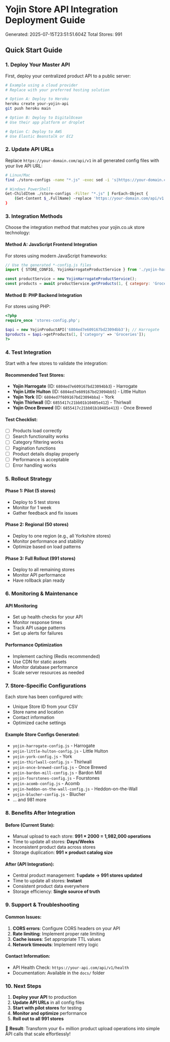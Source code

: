 # Yojin Store API Integration Deployment Guide

Generated: 2025-07-15T23:51:51.604Z
Total Stores: 991

## Quick Start Guide

### 1. Deploy Your Master API

First, deploy your centralized product API to a public server:

```bash
# Example using a cloud provider
# Replace with your preferred hosting solution

# Option A: Deploy to Heroku
heroku create your-yojin-api
git push heroku main

# Option B: Deploy to DigitalOcean
# Use their app platform or droplet

# Option C: Deploy to AWS
# Use Elastic Beanstalk or EC2
```

### 2. Update API URLs

Replace `https://your-domain.com/api/v1` in all generated config files with your live API URL:

```bash
# Linux/Mac
find ./store-configs -name "*.js" -exec sed -i 's|https://your-domain.com/api/v1|https://your-live-api.com/api/v1|g' {} +

# Windows PowerShell
Get-ChildItem ./store-configs -Filter "*.js" | ForEach-Object { 
    (Get-Content $_.FullName) -replace 'https://your-domain.com/api/v1', 'https://your-live-api.com/api/v1' | Set-Content $_.FullName 
}
```

### 3. Integration Methods

Choose the integration method that matches your yojin.co.uk store technology:

#### Method A: JavaScript Frontend Integration
For stores using modern JavaScript frameworks:

```javascript
// Use the generated *-config.js files
import { STORE_CONFIG, YojinHarrogateProductService } from './yojin-harrogate-config.js';

const productService = new YojinHarrogateProductService();
const products = await productService.getProducts(1, { category: 'Groceries' });
```

#### Method B: PHP Backend Integration
For stores using PHP:

```php
<?php
require_once 'stores-config.php';

$api = new YojinProductAPI('6804ed7e609167bd23094bb3'); // Harrogate
$products = $api->getProducts(1, ['category' => 'Groceries']);
?>
```

### 4. Test Integration

Start with a few stores to validate the integration:

#### Recommended Test Stores:
- **Yojin Harrogate** (ID: `6804ed7e609167bd23094bb3`) - Harrogate
- **Yojin Little Hulton** (ID: `6804ed7e609167bd23094bb5`) - Little Hulton
- **Yojin York** (ID: `6804ed7f609167bd23094bba`) - York
- **Yojin Thirlwall** (ID: `6855417c21bb01b10405e412`) - Thirlwall
- **Yojin Once Brewed** (ID: `6855417c21bb01b10405e413`) - Once Brewed

#### Test Checklist:
- [ ] Products load correctly
- [ ] Search functionality works
- [ ] Category filtering works
- [ ] Pagination functions
- [ ] Product details display properly
- [ ] Performance is acceptable
- [ ] Error handling works

### 5. Rollout Strategy

#### Phase 1: Pilot (5 stores)
- Deploy to 5 test stores
- Monitor for 1 week
- Gather feedback and fix issues

#### Phase 2: Regional (50 stores)
- Deploy to one region (e.g., all Yorkshire stores)
- Monitor performance and stability
- Optimize based on load patterns

#### Phase 3: Full Rollout (991 stores)
- Deploy to all remaining stores
- Monitor API performance
- Have rollback plan ready

### 6. Monitoring & Maintenance

#### API Monitoring
- Set up health checks for your API
- Monitor response times
- Track API usage patterns
- Set up alerts for failures

#### Performance Optimization
- Implement caching (Redis recommended)
- Use CDN for static assets
- Monitor database performance
- Scale server resources as needed

### 7. Store-Specific Configurations

Each store has been configured with:
- Unique Store ID from your CSV
- Store name and location
- Contact information
- Optimized cache settings

#### Example Store Configs Generated:
- `yojin-harrogate-config.js` - Harrogate
- `yojin-little-hulton-config.js` - Little Hulton
- `yojin-york-config.js` - York
- `yojin-thirlwall-config.js` - Thirlwall
- `yojin-once-brewed-config.js` - Once Brewed
- `yojin-bardon-mill-config.js` - Bardon Mill
- `yojin-fourstones-config.js` - Fourstones
- `yojin-acomb-config.js` - Acomb
- `yojin-heddon-on-the-wall-config.js` - Heddon-on-the-Wall
- `yojin-blucher-config.js` - Blucher
- ... and 981 more

### 8. Benefits After Integration

#### Before (Current State):
- Manual upload to each store: **991 × 2000 = 1,982,000 operations**
- Time to update all stores: **Days/Weeks**
- Inconsistent product data across stores
- Storage duplication: **991 × product catalog size**

#### After (API Integration):
- Central product management: **1 update → 991 stores updated**
- Time to update all stores: **Instant**
- Consistent product data everywhere
- Storage efficiency: **Single source of truth**

### 9. Support & Troubleshooting

#### Common Issues:
1. **CORS errors**: Configure CORS headers on your API
2. **Rate limiting**: Implement proper rate limiting
3. **Cache issues**: Set appropriate TTL values
4. **Network timeouts**: Implement retry logic

#### Contact Information:
- API Health Check: `https://your-api.com/api/v1/health`
- Documentation: Available in the `docs/` folder

### 10. Next Steps

1. **Deploy your API** to production
2. **Update API URLs** in all config files
3. **Start with pilot stores** for testing
4. **Monitor and optimize** performance
5. **Roll out to all 991 stores**

🎉 **Result**: Transform your 6+ million product upload operations into simple API calls that scale effortlessly!
